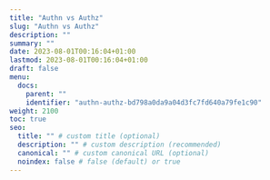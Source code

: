 ```yaml
---
title: "Authn vs Authz"
slug: "Authn vs Authz"
description: ""
summary: ""
date: 2023-08-01T00:16:04+01:00
lastmod: 2023-08-01T00:16:04+01:00
draft: false
menu:
  docs:
    parent: ""
    identifier: "authn-authz-bd798a0da9a04d3fc7fd640a79fe1c90"
weight: 2100
toc: true
seo:
  title: "" # custom title (optional)
  description: "" # custom description (recommended)
  canonical: "" # custom canonical URL (optional)
  noindex: false # false (default) or true
---
```

